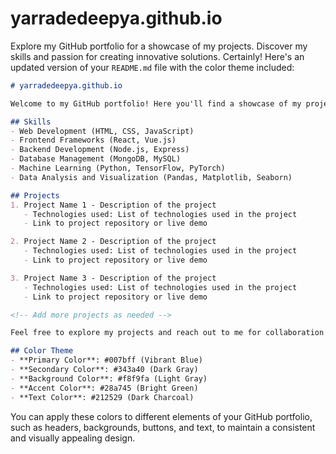 # yarradedeepya.github.io
Explore my GitHub portfolio for a showcase of my projects. Discover my skills and passion for creating innovative solutions.
Certainly! Here's an updated version of your `README.md` file with the color theme included:

```markdown
# yarradedeepya.github.io

Welcome to my GitHub portfolio! Here you'll find a showcase of my projects, demonstrating my skills and passion for creating innovative solutions.

## Skills
- Web Development (HTML, CSS, JavaScript)
- Frontend Frameworks (React, Vue.js)
- Backend Development (Node.js, Express)
- Database Management (MongoDB, MySQL)
- Machine Learning (Python, TensorFlow, PyTorch)
- Data Analysis and Visualization (Pandas, Matplotlib, Seaborn)

## Projects
1. Project Name 1 - Description of the project
   - Technologies used: List of technologies used in the project
   - Link to project repository or live demo

2. Project Name 2 - Description of the project
   - Technologies used: List of technologies used in the project
   - Link to project repository or live demo

3. Project Name 3 - Description of the project
   - Technologies used: List of technologies used in the project
   - Link to project repository or live demo

<!-- Add more projects as needed -->

Feel free to explore my projects and reach out to me for collaboration or inquiries!

## Color Theme
- **Primary Color**: #007bff (Vibrant Blue)
- **Secondary Color**: #343a40 (Dark Gray)
- **Background Color**: #f8f9fa (Light Gray)
- **Accent Color**: #28a745 (Bright Green)
- **Text Color**: #212529 (Dark Charcoal)
```

You can apply these colors to different elements of your GitHub portfolio, such as headers, backgrounds, buttons, and text, to maintain a consistent and visually appealing design.
